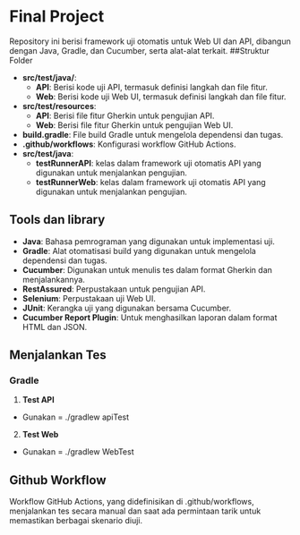 # Final Project
Repository ini berisi framework uji otomatis untuk Web UI dan API, dibangun dengan Java, Gradle, dan Cucumber, serta alat-alat terkait.
##Struktur Folder
- **src/test/java/**:
    - **API**: Berisi kode uji API, termasuk definisi langkah dan file fitur.
    - **Web**: Berisi kode uji Web UI, termasuk definisi langkah dan file fitur.
- **src/test/resources**:
    - **API**: Berisi file fitur Gherkin untuk pengujian API.
    - **Web**: Berisi file fitur Gherkin untuk pengujian Web UI.
- **build.gradle**: File build Gradle untuk mengelola dependensi dan tugas.
- **.github/workflows**: Konfigurasi workflow GitHub Actions.
- **src/test/java**:
  - **testRunnerAPI**: kelas dalam framework uji otomatis API yang digunakan untuk menjalankan pengujian.
  - **testRunnerWeb**: kelas dalam framework uji otomatis API yang digunakan untuk menjalankan pengujian.

## Tools dan library
- **Java**: Bahasa pemrograman yang digunakan untuk implementasi uji.
- **Gradle**: Alat otomatisasi build yang digunakan untuk mengelola dependensi dan tugas.
- **Cucumber**: Digunakan untuk menulis tes dalam format Gherkin dan menjalankannya.
- **RestAssured**: Perpustakaan untuk pengujian API.
- **Selenium**: Perpustakaan uji Web UI.
- **JUnit**: Kerangka uji yang digunakan bersama Cucumber.
- **Cucumber Report Plugin**: Untuk menghasilkan laporan dalam format HTML dan JSON.

## Menjalankan Tes

### Gradle

1. **Test API**
- Gunakan = ./gradlew apiTest

2. **Test Web**
- Gunakan =  ./gradlew WebTest

## Github Workflow
Workflow GitHub Actions, yang didefinisikan di .github/workflows, menjalankan tes secara manual dan saat ada permintaan tarik untuk memastikan berbagai skenario diuji.
